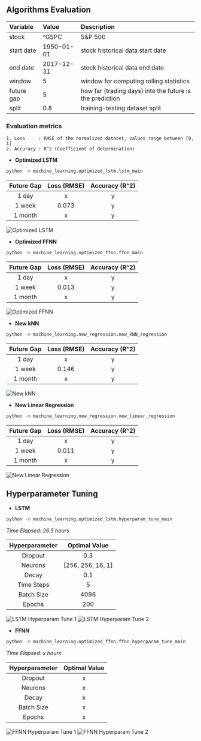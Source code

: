 ## Algorithms Evaluation

|  Variable  | Value       | Description |
| :--------- | :---------- | :---------- |
| stock      | ^GSPC       | S&P 500 |
| start date | 1950-01-01  | stock historical data start date |
| end date   | 2017-12-31  | stock historical data end date |
| window     | 5           | window for computing rolling statistics |
| future gap | 5           | how far (trading days) into the future is the prediction |
| split      | 0.8         | training-testing dataset split |

### Evaluation metrics
    1. Loss     : RMSE of the normalized dataset, values range between [0, 1]
    2. Accuracy : R^2 (Coefficient of determination)

* <strong> Optimized LSTM </strong>
```sh
python -m machine_learning.optimized_lstm.lstm_main
```
| Future Gap | Loss (RMSE) | Accuracy (R^2) |
| :--------: | :---------: | :------------: |
| 1 day      | x           | y              |
| 1 week     | 0.073       | y              |
| 1 month    | x           | y              |

![Optimized LSTM](https://github.com/ahmedhamdi96/ML4T/blob/master/results/optimized_lstm.png)

* <strong> Optimized FFNN </strong>
```sh
python -m machine_learning.optimized_ffnn.ffnn_main
```
| Future Gap | Loss (RMSE) | Accuracy (R^2) |
| :--------: | :---------: | :------------: |
| 1 day      | x           | y              |
| 1 week     | 0.013       | y              |
| 1 month    | x           | y              |

![Optimized FFNN](https://github.com/ahmedhamdi96/ML4T/blob/master/results/optimized_ffnn.png)

* <strong> New kNN </strong>
```sh
python -m machine_learning.new_regression.new_kNN_regression
```
| Future Gap | Loss (RMSE) | Accuracy (R^2) |
| :--------: | :---------: | :------------: |
| 1 day      | x           | y              |
| 1 week     | 0.146       | y              |
| 1 month    | x           | y              |

![New kNN](https://github.com/ahmedhamdi96/ML4T/blob/master/results/new_knn.png)

* <strong> New Linear Regression </strong>
```sh
python -m machine_learning.new_regression.new_linear_regression
```
| Future Gap | Loss (RMSE) | Accuracy (R^2) |
| :--------: | :---------: | :------------: |
| 1 day      | x           | y              |
| 1 week     | 0.011       | y              |
| 1 month    | x           | y              |

![New Linear Regression](https://github.com/ahmedhamdi96/ML4T/blob/master/results/new_lin_reg.png)

## Hyperparameter Tuning

* <strong> LSTM </strong>
```sh
python -m machine_learning.optimized_lstm.hyperparam_tune_main
```
*Time Elapsed: 26.5 hours*

| Hyperparameter | Optimal Value |
| :------------: | :-----------: |
| Dropout        | 0.3           |
| Neurons        | [256, 256, 16, 1] |
| Decay          | 0.1           |
| Time Steps     | 5             |
| Batch Size     | 4096          |
| Epochs         | 200           |

![LSTM Hyperparam Tune 1](https://github.com/ahmedhamdi96/ML4T/blob/master/results/hyperparam_tune_lstm1.png)
![LSTM Hyperparam Tune 2](https://github.com/ahmedhamdi96/ML4T/blob/master/results/hyperparam_tune_lstm2.png)

* <strong> FFNN </strong>
```sh
python -m machine_learning.optimized_ffnn.ffnn_hyperparam_tune_main
```
*Time Elapsed: x hours*

| Hyperparameter | Optimal Value |
| :------------: | :-----------: |
| Dropout        | x             |
| Neurons        | x             |
| Decay          | x             |
| Batch Size     | x             |
| Epochs         | x             |

![FFNN Hyperparam Tune 1](https://github.com/ahmedhamdi96/ML4T/blob/master/results/hyperparam_tune_ffnn1.png)
![FFNN Hyperparam Tune 2](https://github.com/ahmedhamdi96/ML4T/blob/master/results/hyperparam_tune_ffnn2.png)